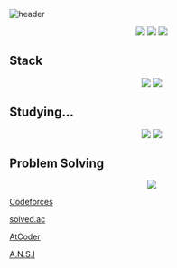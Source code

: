 ![header](https://capsule-render.vercel.app/api?type=Venom&color=7C3AED&height=200&text=Hello!&animation=fadeIn&fontSize=80&fontAlignY=35&fontColor=FFFFFF)

<div align=center>
  <img src="https://img.shields.io/badge/mac%20os-000000?style=for-the-badge&logo=apple&logoColor=white" />
  <img src="https://img.shields.io/badge/Obsidian-7C3AED?style=for-the-badge&logo=obsidian&logoColor=white" />
  <img src="https://img.shields.io/badge/Visual%20Studio%20Code-0078d7.svg?style=for-the-badge&logo=visual-studio-code&logoColor=white" />
</div>

## Stack
<div align=center>
  <img src="https://img.shields.io/badge/C%2B%2B-00599C?style=for-the-badge&logo=c%2B%2B&logoColor=white" />
  <img src="https://img.shields.io/badge/Java-ED8B00?style=for-the-badge&logo=openjdk&logoColor=white" />
</div>


## Studying...
<div align=center>
  <img src="https://img.shields.io/badge/unrealengine-%23313131.svg?style=for-the-badge&logo=unrealengine&logoColor=white" />
  <img src="https://img.shields.io/badge/Spring-6DB33F?style=for-the-badge&logo=spring&logoColor=white" />
</div>


## Problem Solving
<div align=center>
  <img src="https://img.shields.io/badge/Codeforces-445f9d?style=for-the-badge&logo=Codeforces&logoColor=white" /> 
</div>

  [Codeforces](https://codeforces.com/profile/pysunn)
  
  [solved.ac](https://solved.ac/profile/pysunn)

  [AtCoder](https://atcoder.jp/users/pysunn)

  [A.N.S.I](https://ansi.ajou.club/post/activities.html)
